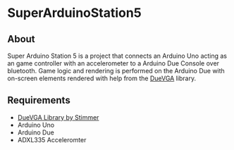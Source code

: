# SuperArduinoStation5

## About
Super Arduino Station 5 is a project that connects an Arduino Uno acting as an game controller with an accelerometer to a Arduino Due Console over bluetooth. Game logic and rendering is performed on the Arduino Due with on-screen elements rendered with help from the [DueVGA](https://github.com/stimmer/DueVGA) library.

## Requirements
- [DueVGA Library by Stimmer](https://github.com/stimmer/DueVGA)
- Arduino Uno
- Arduino Due
- ADXL335 Acceleromter
